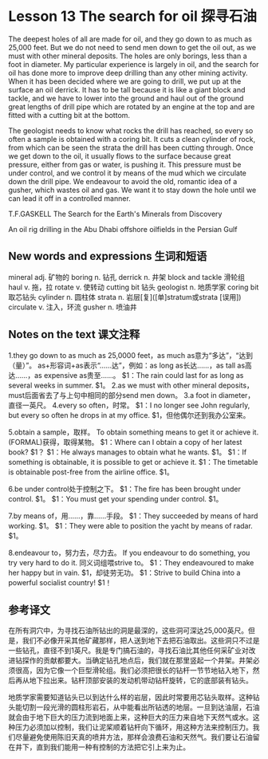 # Lesson 13 The search for oil 探寻石油
The deepest holes of all are made for oil, and they go down to as much as 25,000 feet. But we do not need to send men down to get the oil out, as we must with other mineral deposits. The holes are only borings, less than a foot in diameter. My particular experience is largely in oil, and the search for oil has done more to improve deep drilling than any other mining activity. When it has been decided where we are going to drill, we put up at the surface an oil derrick. It has to be tall because it is like a giant block and tackle, and we have to lower into the ground and haul out of the ground great lengths of drill pipe which are rotated by an engine at the top and are fitted with a cutting bit at the bottom.

The geologist needs to know what rocks the drill has reached, so every so often a sample is obtained with a coring bit. It cuts a clean cylinder of rock, from which can be seen the strata the drill has been cutting through. Once we get down to the oil, it usually flows to the surface because great pressure, either from gas or water, is pushing it. This pressure must be under control, and we control it by means of the mud which we circulate down the drill pipe. We endeavour to avoid the old, romantic idea of a gusher, which wastes oil and gas. We want it to stay down the hole until we can lead it off in a controlled manner.

T.F.GASKELL The Search for the Earth's Minerals from Discovery
	
	
An oil rig drilling in the Abu Dhabi offshore oilfields in the Persian Gulf

## New words and expressions 生词和短语

mineral adj. 矿物的
boring n. 钻孔
derrick n. 井架
block and tackle 滑轮组
haul v. 拖，拉
rotate v. 使转动
cutting bit 钻头
geologist n. 地质学家
coring bit 取芯钻头
cylinder n. 圆柱体
strata n. 岩层[复]([单]stratum或strata [误用])
circulate v. 注入，环流
gusher n. 喷油井

## Notes on the text 课文注释

1.they go down to as much as 25,0000 feet，as much as意为“多达”，“达到（量）”。
as+形容词+as表示“……达”，例如：as long as长达……，as tall as高达……，as expensive as贵至……。
$1：The rain could last for as long as several weeks in summer.
$1。
2.as we must with other mineral deposits，must后面省去了与上句中相同的部分send men down。
3.a foot in diameter，直径一英尺。
4.every so often，时常。
$1：I no longer see John regularly, but every so often he drops in at my office.
$1，但他偶尔还到我办公室来。
	
5.obtain a sample，取样。
To obtain something means to get it or achieve it. (FORMAL)获得，取得某物。
$1：Where can I obtain a copy of her latest book?
$1？
$1：He always manages to obtain what he wants.
$1。
$1：If something is obtainable, it is possible to get or achieve it.
$1：The timetable is obtainable post-free from the airline office.
$1。

6.be under control处于控制之下。
$1：The fire has been brought under control.
$1。
$1：You must get your spending under control.
$1。

7.by means of，用……，靠……手段。
$1：They succeeded by means of hard working.
$1。
$1：They were able to position the yacht by means of radar.
$1。

8.endeavour to，努力去，尽力去。
If you endeavour to do something, you try very hard to do it. 同义词组喂strive to。
$1：They endeavoured to make her happy but in vain.
$1，却徒劳无功。
$1：Strive to build China into a powerful socialist country!
$1！

## 参考译文

在所有洞穴中，为寻找石油所钻出的洞是最深的，这些洞可深达25,000英尺。但是，我们不必像开采其他矿藏那样，把人送到地下去把石油取出。这些洞只不过是一些钻孔，直径不到1英尺。我是专门搞石油的，寻找石油比其他任何采矿业对改进钻探作的贡献都要大。当确定钻孔地点后，我们就在那里竖起一个井架。井架必须很高，因为它像一个巨型滑轮组。我们必须把很长的钻杆一节节地钻入地下，然后再从地下拉出来。钻杆顶部安装的发动机带动钻杆旋转，它的底部装有钻头。

地质学家需要知道钻头已以到达什么样的岩层，因此时常要用芯钻头取样。这种钻头能切割一段光滑的圆柱形岩石，从中能看出所钻透的地层。一旦到达油层，石油就会由于地下巨大的压力流到地面上来，这种巨大的压力来自地下天然气或水。这种压力必须加以控制，我们让泥桨顺着钻杆向下循环，用这种方法来控制压力。我们尽量避免使用陈旧天真的喷井方法，那样会浪费石油和天然气。我们要让石油留在井下，直到我们能用一种有控制的方法把它引上来为止。
